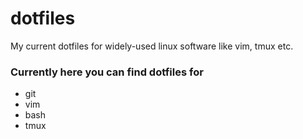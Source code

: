 # dotfiles
My current dotfiles for widely-used linux software like vim, tmux etc.

### Currently here you can find dotfiles for
- git
- vim 
- bash
- tmux
